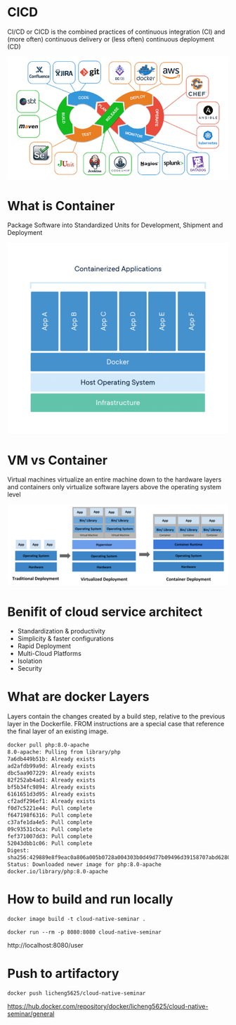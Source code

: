 # CICD
CI/CD or CICD is the combined practices of continuous integration (CI) and (more often) continuous delivery or (less often) continuous deployment (CD)

![cd](./doc/cicd.png)

# What is Container
Package Software into Standardized Units for Development, Shipment and Deployment

![what is docker](./doc/container-what-is-container.png)
# VM vs Container
Virtual machines virtualize an entire machine down to the hardware layers and containers only virtualize software layers above the operating system level

![vb docker](./doc/container_evolution.svg)

# Benifit of cloud service architect  
+ Standardization & productivity
+ Simplicity & faster configurations
+ Rapid Deployment
+ Multi-Cloud Platforms
+ Isolation
+ Security

# What are docker Layers
Layers contain the changes created by a build step, relative to the previous layer in the Dockerfile. FROM instructions are a special case that reference the final layer of an existing image.
```
docker pull php:8.0-apache
8.0-apache: Pulling from library/php
7a6db449b51b: Already exists 
ad2afdb99a9d: Already exists 
dbc5aa907229: Already exists 
82f252ab4ad1: Already exists 
bf5b34fc9894: Already exists 
6161651d3d95: Already exists 
cf2adf296ef1: Already exists 
f0d7c5221e44: Pull complete 
f647198f6316: Pull complete 
c37afe1da4e5: Pull complete 
09c93531cbca: Pull complete 
fef371007dd3: Pull complete 
52043dbb1c06: Pull complete 
Digest: sha256:429889e8f9eac0a806a005b0728a004303b0d49d77b09496d39158707abd6280
Status: Downloaded newer image for php:8.0-apache
docker.io/library/php:8.0-apache
```

# How to build and run locally
```
docker image build -t cloud-native-seminar .
```

```
docker run --rm -p 8080:8080 cloud-native-seminar
```
http://localhost:8080/user

# Push to artifactory
```
docker push licheng5625/cloud-native-seminar
```

https://hub.docker.com/repository/docker/licheng5625/cloud-native-seminar/general